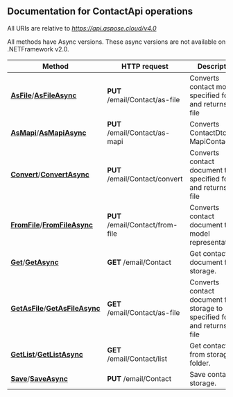 
## Documentation for ContactApi operations

All URIs are relative to *https://api.aspose.cloud/v4.0*

All methods have Async versions. These async versions are not available on .NETFramework v2.0.

Method | HTTP request | Description
------------- | ------------- | -------------
[**AsFile**](ContactApi.md#AsFile)/[**AsFileAsync**](ContactApi.md#AsFileAsync)| **PUT** /email/Contact/as-file| Converts contact model to specified format and returns as file             
[**AsMapi**](ContactApi.md#AsMapi)/[**AsMapiAsync**](ContactApi.md#AsMapiAsync)| **PUT** /email/Contact/as-mapi| Converts ContactDto to MapiContactDto.             
[**Convert**](ContactApi.md#Convert)/[**ConvertAsync**](ContactApi.md#ConvertAsync)| **PUT** /email/Contact/convert| Converts contact document to specified format and returns as file             
[**FromFile**](ContactApi.md#FromFile)/[**FromFileAsync**](ContactApi.md#FromFileAsync)| **PUT** /email/Contact/from-file| Converts contact document to a model representation             
[**Get**](ContactApi.md#Get)/[**GetAsync**](ContactApi.md#GetAsync)| **GET** /email/Contact| Get contact document from storage.             
[**GetAsFile**](ContactApi.md#GetAsFile)/[**GetAsFileAsync**](ContactApi.md#GetAsFileAsync)| **GET** /email/Contact/as-file| Converts contact document from storage to specified format and returns as file             
[**GetList**](ContactApi.md#GetList)/[**GetListAsync**](ContactApi.md#GetListAsync)| **GET** /email/Contact/list| Get contact list from storage folder.             
[**Save**](ContactApi.md#Save)/[**SaveAsync**](ContactApi.md#SaveAsync)| **PUT** /email/Contact| Save contact to storage.             



